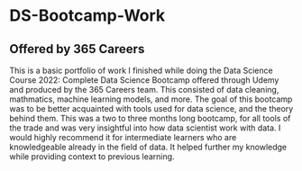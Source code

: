 # DS-Bootcamp-Work

## Offered by 365 Careers

This is a basic portfolio of work I finished while doing the Data Science Course 2022: Complete Data Science Bootcamp offered through Udemy and produced by the 365 Careers team. This consisted of data cleaning, mathmatics, machine learning models, and more. The goal of this bootcamp was to be better acquainted with tools used for data science, and the theory behind them. This was a two to three months long bootcamp, for all tools of the trade and was very insightful into how data scientist work with data. I would highly recommend it for intermediate learners who are knowledgeable already in the field of data. It helped further my knowledge while providing context to previous learning.
